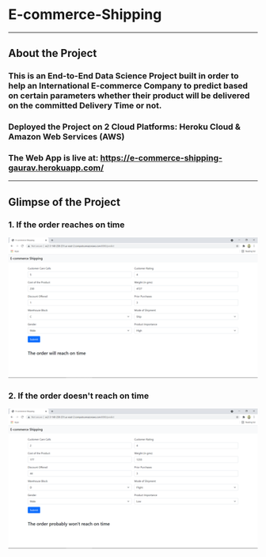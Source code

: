 # E-commerce-Shipping
---

## About the Project

### This is an End-to-End Data Science Project built in order to help an International E-commerce Company to predict based on certain parameters whether their product will be delivered on the committed Delivery Time or not.

### Deployed the Project on 2 Cloud Platforms: Heroku Cloud & Amazon Web Services (AWS)

### The Web App is live at: https://e-commerce-shipping-gaurav.herokuapp.com/

---

## Glimpse of the Project

### 1. If the order reaches on time

![alt text](https://github.com/GauravK1997/E-commerce-Shipping/blob/master/images/E-commerce%20-%20Will%20reach%20on%20time.png)

### 2. If the order doesn't reach on time

![alt text](https://github.com/GauravK1997/E-commerce-Shipping/blob/master/images/E-commerce%20-%20Won't%20reach%20on%20time.png)

